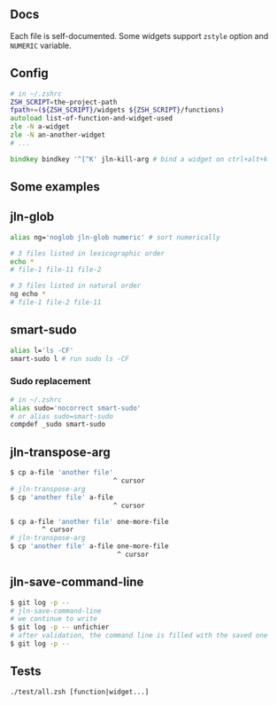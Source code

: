 ## Docs

Each file is self-documented. Some widgets support `zstyle` option and `NUMERIC` variable.


## Config

```zsh
# in ~/.zshrc
ZSH_SCRIPT=the-project-path
fpath+=(${ZSH_SCRIPT}/widgets ${ZSH_SCRIPT}/functions)
autoload list-of-function-and-widget-used
zle -N a-widget
zle -N an-another-widget
# ...

bindkey bindkey '^[^K' jln-kill-arg # bind a widget on ctrl+alt+k
```


## Some examples

## jln-glob

```zsh
alias ng='noglob jln-glob numeric' # sort numerically

# 3 files listed in lexicographic order
echo *
# file-1 file-11 file-2

# 3 files listed in natural order
ng echo *
# file-1 file-2 file-11
```

## smart-sudo

```zsh
alias l='ls -CF'
smart-sudo l # run sudo ls -CF
```

### Sudo replacement

```zsh
# in ~/.zshrc
alias sudo='nocorrect smart-sudo'
# or alias sudo=smart-sudo
compdef _sudo smart-sudo
```

## jln-transpose-arg

```zsh
$ cp a-file 'another file'
                          ^ cursor
# jln-transpose-arg
$ cp 'another file' a-file
                          ^ cursor
```

```zsh
$ cp a-file 'another file' one-more-file
        ^ cursor
# jln-transpose-arg
$ cp 'another file' a-file one-more-file
                           ^ cursor
```

## jln-save-command-line

```zsh
$ git log -p --
# jln-save-command-line
# we continue to write
$ git log -p -- unfichier
# after validation, the command line is filled with the saved one
$ git log -p --
```

## Tests

    ./test/all.zsh [function|widget...]
